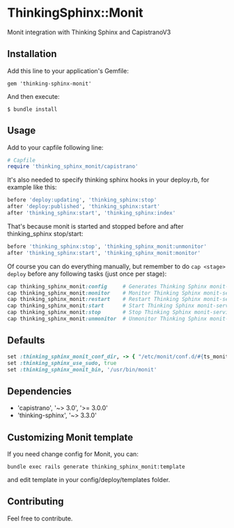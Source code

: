 # ThinkingSphinx::Monit

Monit integration with Thinking Sphinx and CapistranoV3

## Installation

Add this line to your application's Gemfile:

    gem 'thinking-sphinx-monit'

And then execute:

    $ bundle install

## Usage
Add to your capfile following line:
```ruby
# Capfile
require 'thinking_sphinx_monit/capistrano'
```
It's also needed to specify thinking sphinx hooks in your deploy.rb, for example like this:
```ruby
before 'deploy:updating', 'thinking_sphinx:stop'
after 'deploy:published', 'thinking_sphinx:start'
after 'thinking_sphinx:start', 'thinking_sphinx:index'
```

That's because monit is started and stopped before and after thinking_sphinx stop/start:
```ruby
before 'thinking_sphinx:stop', 'thinking_sphinx_monit:unmonitor'
after 'thinking_sphinx:start', 'thinking_sphinx_monit:monitor'
```

Of course you can do everything manually, but remember to do ```cap <stage> deploy``` before any following tasks (just once per stage):
```ruby
cap thinking_sphinx_monit:config     # Generates Thinking Sphinx monit-service
cap thinking_sphinx_monit:monitor    # Monitor Thinking Sphinx monit-service
cap thinking_sphinx_monit:restart    # Restart Thinking Sphinx monit-service
cap thinking_sphinx_monit:start      # Start Thinking Sphinx monit-service
cap thinking_sphinx_monit:stop       # Stop Thinking Sphinx monit-service
cap thinking_sphinx_monit:unmonitor  # Unmonitor Thinking Sphinx monit-service
```

## Defaults
```ruby
set :thinking_sphinx_monit_conf_dir, -> { "/etc/monit/conf.d/#{ts_monit_service_name}.conf" }
set :thinking_sphinx_use_sudo, true
set :thinking_sphinx_monit_bin, '/usr/bin/monit'
```

## Dependencies
- 'capistrano', '~> 3.0', '>= 3.0.0'
- 'thinking-sphinx', '~> 3.3.0'

## Customizing Monit template

If you need change config for Monit, you can:

```
bundle exec rails generate thinking_sphinx_monit:template
```
and edit template in your config/deploy/templates folder.

## Contributing
Feel free to contribute.